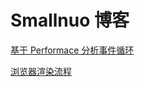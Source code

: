 # Smallnuo 博客

[基于 Performace 分析事件循环](https://github.com/Smallnuo/Smallnuo.github.io/blob/main/javaScript/eventLoop.md)

[浏览器渲染流程](https://github.com/Smallnuo/Smallnuo.github.io/blob/main/browser/render.md)
